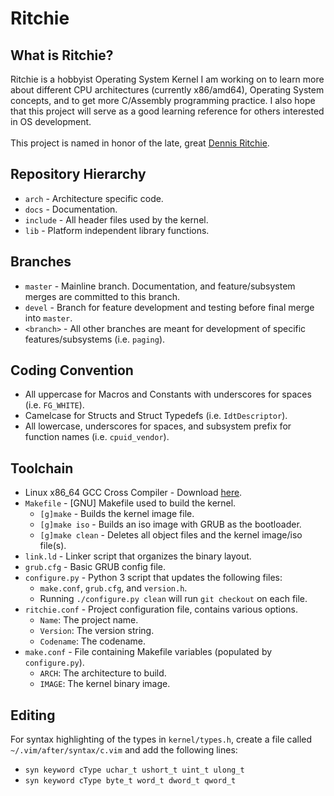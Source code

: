 # Ritchie

## What is Ritchie?
Ritchie is a hobbyist Operating System Kernel I am working on to learn more about different CPU architectures (currently x86/amd64), Operating System concepts, and to get more C/Assembly programming practice.
I also hope that this project will serve as a good learning reference for others interested in OS development.<br/>
<br/>
This project is named in honor of the late, great [Dennis Ritchie][dmr].

## Repository Hierarchy
- `arch` - Architecture specific code.
- `docs` - Documentation.
- `include` - All header files used by the kernel.
- `lib` - Platform independent library functions.

## Branches
- `master` - Mainline branch. Documentation, and feature/subsystem merges are committed to this branch.
- `devel` - Branch for feature development and testing before final merge into `master`.
- `<branch>` - All other branches are meant for development of specific features/subsystems (i.e. `paging`).

## Coding Convention
- All uppercase for Macros and Constants with underscores for spaces (i.e. `FG_WHITE`).
- Camelcase for Structs and Struct Typedefs (i.e. `IdtDescriptor`).
- All lowercase, underscores for spaces, and subsystem prefix for function names (i.e. `cpuid_vendor`).

## Toolchain
- Linux x86_64 GCC Cross Compiler - Download [here][cross].
- `Makefile` - [GNU] Makefile used to build the kernel.
  - `[g]make` - Builds the kernel image file.
  - `[g]make iso` - Builds an iso image with GRUB as the bootloader.
  - `[g]make clean` - Deletes all object files and the kernel image/iso file(s).
- `link.ld` - Linker script that organizes the binary layout.
- `grub.cfg` - Basic GRUB config file.
- `configure.py` - Python 3 script that updates the following files:
  - `make.conf`, `grub.cfg`, and `version.h`.
  - Running `./configure.py clean` will run `git checkout` on each file.
- `ritchie.conf` - Project configuration file, contains various options.
  - `Name`: The project name.
  - `Version`: The version string.
  - `Codename`: The codename.
- `make.conf` - File containing Makefile variables (populated by `configure.py`).
  - `ARCH`: The architecture to build.
  - `IMAGE`: The kernel binary image.

## Editing
For syntax highlighting of the types in `kernel/types.h`, create a file called `~/.vim/after/syntax/c.vim` and add the following lines:
- `syn keyword cType uchar_t ushort_t uint_t ulong_t`
- `syn keyword cType byte_t word_t dword_t qword_t`

[cross]: http://newos.org/toolchains/x86_64-elf-4.9.1-Linux-x86_64.tar.xz
[dmr]: http://en.wikipedia.org/wiki/Dennis_Ritchie
